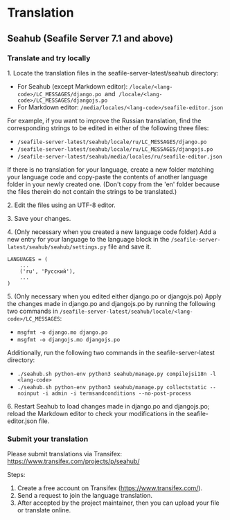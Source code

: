 # Translation

## Seahub (Seafile Server 7.1 and above)

### Translate and try locally

1\. Locate the translation files in the seafile-server-latest/seahub directory:

* For Seahub (except Markdown editor): `/locale/<lang-code>/LC_MESSAGES/django.po`   and   `/locale/<lang-code>/LC_MESSAGES/djangojs.po`
* For Markdown editor: `/media/locales/<lang-code>/seafile-editor.json`

For example, if you want to improve the Russian translation, find the corresponding strings to be edited in either of the following three files: 

* `/seafile-server-latest/seahub/locale/ru/LC_MESSAGES/django.po`
* `/seafile-server-latest/seahub/locale/ru/LC_MESSAGES/djangojs.po`
* `/seafile-server-latest/seahub/media/locales/ru/seafile-editor.json`

If there is no translation for your language, create a new folder matching your language code and copy-paste the contents of another language folder in your newly created one. (Don't copy from the 'en' folder because the files therein do not contain the strings to be translated.) 

2\. Edit the files using an UTF-8 editor.

3\. Save your changes. 

4\. (Only necessary when you created a new language code folder) Add a new entry for your language to the language block in the `/seafile-server-latest/seahub/seahub/settings.py` file and save it. 

```
LANGUAGES = (
    ...
    ('ru', 'Русский'),
    ...
)

```

5\. (Only necessary when you edited either django.po or djangojs.po) Apply the changes made in django.po and djangojs.po by running the following two commands in `/seafile-server-latest/seahub/locale/<lang-code>/LC_MESSAGES`:

* `msgfmt -o django.mo django.po`
* `msgfmt -o djangojs.mo djangojs.po`

Additionally, run the following two commands in the seafile-server-latest directory:

* `./seahub.sh python-env python3 seahub/manage.py compilejsi18n -l <lang-code>`
* `./seahub.sh python-env python3 seahub/manage.py collectstatic --noinput -i admin -i termsandconditions --no-post-process`

6\. Restart Seahub to load changes made in django.po and djangojs.po; reload the Markdown editor to check your modifications in the seafile-editor.json file.

### Submit your translation

Please submit translations via Transifex: <https://www.transifex.com/projects/p/seahub/>

Steps:

1. Create a free account on Transifex (https://www.transifex.com/). 
2. Send a request to join the language translation. 
3. After accepted by the project maintainer, then you can upload your file or translate online.


